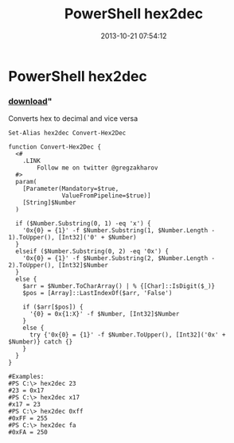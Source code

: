 ﻿---
pid:            4535
parent:         0
children:       
poster:         greg zakharov
title:          PowerShell hex2dec
date:           2013-10-21 07:54:12
format:         posh
---

# PowerShell hex2dec

### [download](4535.ps1)"

Converts hex to decimal and vice versa

```posh
Set-Alias hex2dec Convert-Hex2Dec

function Convert-Hex2Dec {
  <#
    .LINK
        Follow me on twitter @gregzakharov
  #>
  param(
    [Parameter(Mandatory=$true,
               ValueFromPipeline=$true)]
    [String]$Number
  )
  
  if ($Number.Substring(0, 1) -eq 'x') {
    '0x{0} = {1}' -f $Number.Substring(1, $Number.Length - 1).ToUpper(), [Int32]('0' + $Number)
  }
  elseif ($Number.Substring(0, 2) -eq '0x') {
    '0x{0} = {1}' -f $Number.Substring(2, $Number.Length - 2).ToUpper(), [Int32]$Number
  }
  else {
    $arr = $Number.ToCharArray() | % {[Char]::IsDigit($_)}
    $pos = [Array]::LastIndexOf($arr, 'False')
    
    if ($arr[$pos]) {
      '{0} = 0x{1:X}' -f $Number, [Int32]$Number
    }
    else {
      try {'0x{0} = {1}' -f $Number.ToUpper(), [Int32]('0x' + $Number)} catch {}
    }
  }
}

#Examples:
#PS C:\> hex2dec 23
#23 = 0x17
#PS C:\> hex2dec x17
#x17 = 23
#PS C:\> hex2dec 0xff
#0xFF = 255
#PS C:\> hex2dec fa
#0xFA = 250
```
